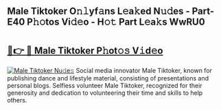 ## Male Tiktoker O𝚗𝚕yf𝚊ns L𝚎a𝚔ed N𝚞𝚍es - Part-E40 P𝚑𝚘tos Vi𝚍𝚎o - H𝚘𝚝 Part L𝚎a𝚔s WwRU0

# <h2><a href="http://kfcirrp.oniu.top/?m=Male+Tiktoker">🔗👉 🔴 Male Tiktoker P𝚑ot𝚘𝚜 V𝚒d𝚎o</a></h2>

[![Male Tiktoker Nu𝚍e𝚜](https://i.imgur.com/0qMVB7G.gif)](http://kfcirrp.oniu.top/?m=Male+Tiktoker)
Social media innovator Male Tiktoker, known for publishing dance and lifestyle material, consisting of presentations and personal blogs. Selfless volunteer Male Tiktoker, recognized for their generosity and dedication to volunteering their time and skills to help others.  
